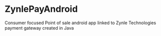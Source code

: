 # ZynlePayAndroid
Consumer focused Point of sale android app linked to Zynle Technologies payment gateway created in Java
